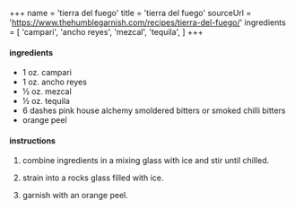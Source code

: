 +++
name = 'tierra del fuego'
title = 'tierra del fuego'
sourceUrl = 'https://www.thehumblegarnish.com/recipes/tierra-del-fuego/'
ingredients = [
  'campari',
  'ancho reyes',
  'mezcal',
  'tequila',
]
+++

#### ingredients

- 1 oz. campari
- 1 oz. ancho reyes
- ½ oz. mezcal
- ½ oz. tequila
- 6 dashes pink house alchemy smoldered bitters or smoked chilli bitters
- orange peel

#### instructions

1. combine ingredients in a mixing glass with ice and stir until chilled.

2. strain into a rocks glass filled with ice.

3. garnish with an orange peel.
